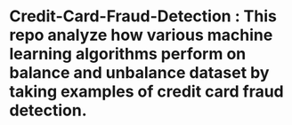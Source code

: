 # Credit-Card-Fraud-Detection : This repo analyze how various machine learning algorithms perform on balance and unbalance dataset by taking examples of credit card fraud detection.
